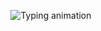 <center>
  <p>
    <img src="https://readme-typing-svg.demolab.com?font=Fira+Code&pause=1000&color=00FF00&width=435&lines=Hello%2C+I+am+Mehrubon" alt="Typing animation" />
  </p>
</center>
<!--
**mehruboni-nabii/mehruboni-nabii** is a ✨ _special_ ✨ repository because its `README.md` (this file) appears on your GitHub profile.

Here are some ideas to get you started:

- 🔭 I’m currently working on ...
- 🌱 I’m currently learning ...
- 👯 I’m looking to collaborate on ...
- 🤔 I’m looking for help with ...
- 💬 Ask me about ...
- 📫 How to reach me: ...
- 😄 Pronouns: ...
- ⚡ Fun fact: ...
-->
